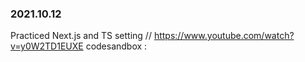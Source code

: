 ### 2021.10.12 
Practiced Next.js and TS setting
// https://www.youtube.com/watch?v=y0W2TD1EUXE
codesandbox : 
